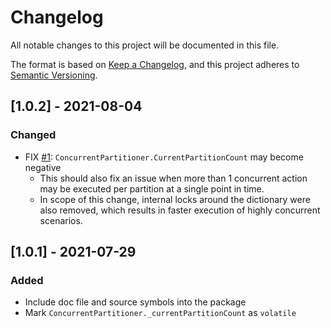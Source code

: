 # Changelog
All notable changes to this project will be documented in this file.

The format is based on [Keep a Changelog](https://keepachangelog.com/en/1.0.0/),
and this project adheres to [Semantic Versioning](https://semver.org/spec/v2.0.0.html).

## [1.0.2] - 2021-08-04
### Changed
- FIX [#1](https://github.com/khmylov/limited-concurrency/issues/1): `ConcurrentPartitioner.CurrentPartitionCount` may become negative
  - This should also fix an issue when more than 1 concurrent action may be executed per partition at a single point in time.
  - In scope of this change, internal locks around the dictionary were also removed, which results in faster execution of highly concurrent scenarios.

## [1.0.1] - 2021-07-29
### Added
- Include doc file and source symbols into the package
- Mark `ConcurrentPartitioner._currentPartitionCount` as `volatile`

